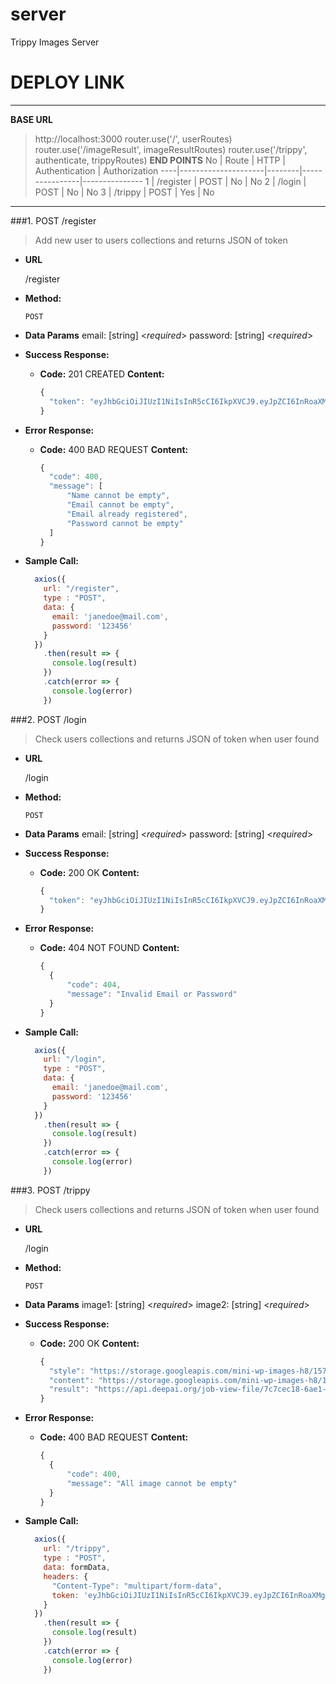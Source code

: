 # server
Trippy Images Server

# DEPLOY LINK
---

**BASE URL**
> http://localhost:3000
router.use('/', userRoutes)
router.use('/imageResult', imageResultRoutes)
router.use('/trippy', authenticate, trippyRoutes)
**END POINTS**
No  | Route               | HTTP   | Authentication | Authorization
----|---------------------|--------|----------------|---------------
 1  | /register           | POST   | No             | No
 2  | /login              | POST   | No             | No
 3  | /trippy             | POST   | Yes            | No
---
###1. POST /register
  > Add new user to users collections and returns JSON of token

* **URL**

  /register

* **Method:**

  `POST`

* **Data Params**
  email: [string] <_required_>
  password: [string] <_required_>

* **Success Response:**

  * **Code:** 201 CREATED
    **Content:** 
    ```javascript
    {
      "token": "eyJhbGciOiJIUzI1NiIsInR5cCI6IkpXVCJ9.eyJpZCI6InRoaXMgdG9rZW4gaXMgZm9yIGFwaSBkb2N1bWVudCBvbmx5IiwiaWF0IjoxNTE2MjM5MDIyfQ.X5ErI_61TUnECess_qkg5T7fHZ8J547E20ftQY7qfsc"
    }
    ```
 
* **Error Response:**

  * **Code:** 400 BAD REQUEST
    **Content:** 
    ```javascript
    {
      "code": 400,
      "message": [
          "Name cannot be empty",
          "Email cannot be empty",
          "Email already registered",
          "Password cannot be empty"
      ]
    }
    ```

* **Sample Call:**

  ```javascript
    axios({
      url: "/register",
      type : "POST",
      data: {
        email: 'janedoe@mail.com',
        password: '123456'
      }
    })
      .then(result => {
        console.log(result)
      })
      .catch(error => {
        console.log(error)
      })
  ```

###2. POST /login
  > Check users collections and returns JSON of token when user found

* **URL**

  /login

* **Method:**

  `POST`

* **Data Params**
  email: [string] <_required_>
  password: [string] <_required_>

* **Success Response:**

  * **Code:** 200 OK
    **Content:** 
    ```javascript
    {
      "token": "eyJhbGciOiJIUzI1NiIsInR5cCI6IkpXVCJ9.eyJpZCI6InRoaXMgdG9rZW4gaXMgZm9yIGFwaSBkb2N1bWVudCBvbmx5IiwiaWF0IjoxNTE2MjM5MDIyfQ.X5ErI_61TUnECess_qkg5T7fHZ8J547E20ftQY7qfsc"
    }
    ```
 
* **Error Response:**

  * **Code:** 404 NOT FOUND
    **Content:** 
    ```javascript
    {
      {
          "code": 404,
          "message": "Invalid Email or Password"
      }
    }
    ```

* **Sample Call:**

  ```javascript
    axios({
      url: "/login",
      type : "POST",
      data: {
        email: 'janedoe@mail.com',
        password: '123456'
      }
    })
      .then(result => {
        console.log(result)
      })
      .catch(error => {
        console.log(error)
      })
  ```

###3. POST /trippy
  > Check users collections and returns JSON of token when user found

* **URL**

  /login

* **Method:**

  `POST`

* **Data Params**
  image1: [string] <_required_>
  image2: [string] <_required_>

* **Success Response:**

  * **Code:** 200 OK
    **Content:** 
    ```javascript
    {
      "style": "https://storage.googleapis.com/mini-wp-images-h8/1579230931779-maxresdefault.jpg",
      "content": "https://storage.googleapis.com/mini-wp-images-h8/1579230931823-Nikon-landscape-lenses.jpeg",
      "result": "https://api.deepai.org/job-view-file/7c7cec18-6ae1-413b-a7a4-c55c465508f6/outputs/output.png"
    }
    ```
 
* **Error Response:**

  * **Code:** 400 BAD REQUEST
    **Content:** 
    ```javascript
    {
      {
          "code": 400,
          "message": "All image cannot be empty"
      }
    }
    ```

* **Sample Call:**

  ```javascript
    axios({
      url: "/trippy",
      type : "POST",
      data: formData,
      headers: {
        "Content-Type": "multipart/form-data",
        token: 'eyJhbGciOiJIUzI1NiIsInR5cCI6IkpXVCJ9.eyJpZCI6InRoaXMgdG9rZW4gaXMgZm9yIGFwaSBkb2N1bWVudCBvbmx5IiwiaWF0IjoxNTE2MjM5MDIyfQ.X5ErI_61TUnECess_qkg5T7fHZ8J547E20ftQY7qfsc'
      }
    })
      .then(result => {
        console.log(result)
      })
      .catch(error => {
        console.log(error)
      })
  ```
